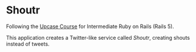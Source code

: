 # Shoutr

Following the [Upcase Course](http://upcase.com) for Intermediate Ruby on Rails (Rails 5).

This application creates a Twitter-like service called *Shoutr*, creating shouts instead of tweets.
